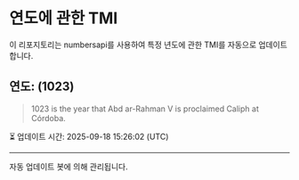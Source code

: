 
# 연도에 관한 TMI

이 리포지토리는 numbersapi를 사용하여 특정 년도에 관한 TMI를 자동으로 업데이트합니다.

## 연도: (1023)
> 1023 is the year that Abd ar-Rahman V is proclaimed Caliph at Córdoba.

⏳ 업데이트 시간: 2025-09-18 15:26:02 (UTC)

---
자동 업데이트 봇에 의해 관리됩니다.
